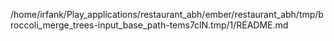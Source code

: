 /home/irfank/Play_applications/restaurant_abh/ember/restaurant_abh/tmp/broccoli_merge_trees-input_base_path-tems7clN.tmp/1/README.md